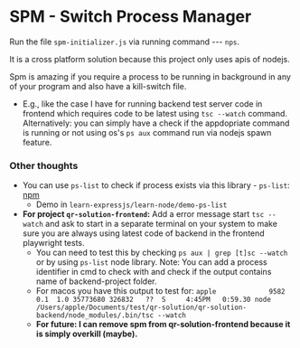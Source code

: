 # SPM - Switch Process Manager

Run the file `spm-initializer.js` via running command --- `nps`.

It is a cross platform solution because this project only uses apis of nodejs.

Spm is amazing if you require a process to be running in background in any of your program and also have a kill-switch file.

- E.g., like the case I have for running backend test server code in frontend which requires code to be latest using `tsc --watch` command. Alternatively: you can simply have a check if the appdopriate command is running or not using os's `ps aux` command run via nodejs spawn feature.

### Other thoughts

- You can use `ps-list` to check if process exists via this library - `ps-list`: [npm](https://www.npmjs.com/package/ps-list)
  - Demo in `learn-expressjs/learn-node/demo-ps-list`
- **For project `qr-solution-frontend`:** Add a error message start `tsc --watch` and ask to start in a separate terminal on your system to make sure you are always using latest code of backend in the frontend playwright tests.
  - You can need to test this by checking `ps aux | grep [t]sc --watch` or by using `ps-list` node library. Note: You can add a process identifier in cmd to check with
    and check if the output contains name of backend-project folder.
  - For macos you have this output to test for: `apple             9582   0.1  1.0 35773680 326832   ??  S     4:45PM   0:59.30 node /Users/apple/Documents/test/qr-solution/qr-solution-backend/node_modules/.bin/tsc --watch`
  - **For future: I can remove spm from qr-solution-frontend because it is simply overkill (maybe).**
